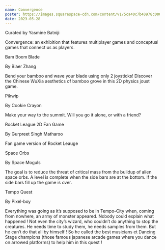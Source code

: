 ```yaml
---
name: Convergence
poster: https://images.squarespace-cdn.com/content/v1/5ca40c7b40978c0001458f5d/e2e6aad4-3ac9-472d-8229-50dd0922509e/convergence.png?format=2500w
date: 2023-05-28
---
```


Curated by Yasmine Batniji

Convergence: an exhibition that features multiplayer games and conceptual games that connect us as players.

Bam Boom Blade

By Blaer Zhang

Bend your bamboo and wave your blade using only 2 joysticks! Discover the Chinese WuXia aesthetics of bamboo grove in this 2D physics joust game.

Pikwip

By Cookie Crayon

Make your way to the summit. Will you go it alone, or with a friend?

Rocket League 2D Fan Game

By Gurpreet Singh Matharoo

Fan game version of Rocket Leauge

Space Orbs

By Space Moguls

The goal is to reduce the threat of critical mass from the buildup of alien space orbs. A level is complete when the side bars are at the bottom. If the side bars fill up the game is over.

Tempo Quest

By Pixel-boy

Everything was going as it’s supposed to be in Tempo-City when, coming from nowhere, an army of monster appeared. Nobody could explain what happened ! Not even the city’s wizard, who couldn’t do anything to stop the creatures. He needs time to study them, he needs samples from them. But he can’t do that all by himself ! So he called the best musicians et Dancing Stage champions (those famous japanese arcade games where you dance on arrowed platforms) to help him in this quest !